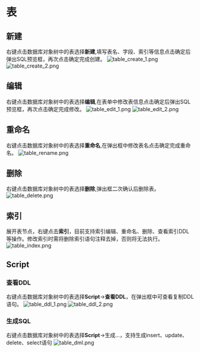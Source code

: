 # 表

## 新建

右键点击数据库对象树中的表选择**新建**,填写表名、字段、索引等信息点击确定后弹出SQL预览框，再次点击确定完成创建。
![table_create_1.png](/v1.1.0/guide/images/database/table_create_1.png)
![table_create_2.png](/v1.1.0/guide/images/database/table_create_2.png)

## 编辑

右键点击数据库对象树中的表选择**编辑**,在表单中修改表信息点击确定后弹出SQL预览框，再次点击确定完成修改。
![table_edit_1.png](/v1.1.0/guide/images/database/table_edit_1.png)
![table_edit_2.png](/v1.1.0/guide/images/database/table_edit_2.png)

## 重命名

右键点击数据库对象树中的表选择**重命名**,在弹出框中修改表名点击确定完成重命名。
![table_rename.png](/v1.1.0/guide/images/database/table_rename.png)

## 删除

右键点击数据库对象树中的表选择**删除**,弹出框二次确认后删除表。
![table_delete.png](/v1.1.0/guide/images/database/table_delete.png)

## 索引

展开表节点，右键点击**索引**，目前支持索引编辑、重命名、删除、查看索引DDL等操作。修改索引时需将删除索引语句注释去掉，否则将无法执行。
![table_index.png](/v1.1.0/guide/images/database/table_index.png)

## Script

### 查看DDL

右键点击数据库对象树中的表选择**Script**->**查看DDL**，在弹出框中可查看复制DDL语句。
![table_ddl_1.png](/v1.1.0/guide/images/database/table_ddl_1.png)
![table_ddl_2.png](/v1.1.0/guide/images/database/table_ddl_2.png)

### 生成SQL
右键点击数据库对象树中的表选择**Script**->生成...，支持生成insert、update、delete、select语句
![table_dml.png](/v1.1.0/guide/images/database/table_dml.png)